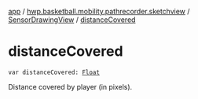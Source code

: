 [app](../../index.md) / [hwp.basketball.mobility.pathrecorder.sketchview](../index.md) / [SensorDrawingView](index.md) / [distanceCovered](.)

# distanceCovered

`var distanceCovered: `[`Float`](https://kotlinlang.org/api/latest/jvm/stdlib/kotlin/-float/index.html)

Distance covered by player (in pixels).

